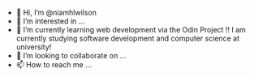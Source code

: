 - 👋 Hi, I’m @niamhlwilson
- 👀 I’m interested in ...
- 🌱 I’m currently learning web development via the Odin Project !! I am currently studying software development and computer science at university!
- 💞️ I’m looking to collaborate on ...
- 📫 How to reach me ...

<!---
niamhlwilson/niamhlwilson is a ✨ special ✨ repository because its `README.md` (this file) appears on your GitHub profile.
You can click the Preview link to take a look at your changes.
--->
